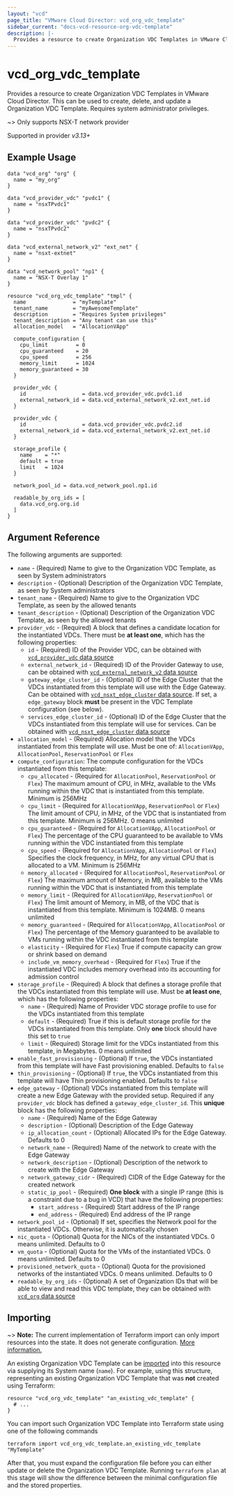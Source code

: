 ```yaml
---
layout: "vcd"
page_title: "VMware Cloud Director: vcd_org_vdc_template"
sidebar_current: "docs-vcd-resource-org-vdc-template"
description: |-
  Provides a resource to create Organization VDC Templates in VMware Cloud Director. This can be used to create, delete, and update a Organization VDC Template.
---
```


# vcd\_org\_vdc\_template

Provides a resource to create Organization VDC Templates in VMware Cloud Director. This can be used to create, delete, and update a Organization VDC Template.
Requires system administrator privileges.

~> Only supports NSX-T network provider

Supported in provider *v3.13+*

## Example Usage

```hcl
data "vcd_org" "org" {
  name = "my_org"
}

data "vcd_provider_vdc" "pvdc1" {
  name = "nsxTPvdc1"
}

data "vcd_provider_vdc" "pvdc2" {
  name = "nsxTPvdc2"
}

data "vcd_external_network_v2" "ext_net" {
  name = "nsxt-extnet"
}

data "vcd_network_pool" "np1" {
  name = "NSX-T Overlay 1"
}

resource "vcd_org_vdc_template" "tmpl" {
  name               = "myTemplate"
  tenant_name        = "myAwesomeTemplate"
  description        = "Requires System privileges"
  tenant_description = "Any tenant can use this"
  allocation_model   = "AllocationVApp"

  compute_configuration {
    cpu_limit         = 0
    cpu_guaranteed    = 20
    cpu_speed         = 256
    memory_limit      = 1024
    memory_guaranteed = 30
  }

  provider_vdc {
    id                  = data.vcd_provider_vdc.pvdc1.id
    external_network_id = data.vcd_external_network_v2.ext_net.id
  }

  provider_vdc {
    id                  = data.vcd_provider_vdc.pvdc2.id
    external_network_id = data.vcd_external_network_v2.ext_net.id
  }

  storage_profile {
    name    = "*"
    default = true
    limit   = 1024
  }

  network_pool_id = data.vcd_network_pool.np1.id

  readable_by_org_ids = [
    data.vcd_org.org.id
  ]
}
```

## Argument Reference

The following arguments are supported:

* `name` - (Required) Name to give to the Organization VDC Template, as seen by System administrators
* `description` - (Optional) Description of the Organization VDC Template, as seen by System administrators
* `tenant_name` - (Required) Name to give to the Organization VDC Template, as seen by the allowed tenants
* `tenant_description` - (Optional) Description of the Organization VDC Template, as seen by the allowed tenants
* `provider_vdc` - (Required) A block that defines a candidate location for the instantiated VDCs. There must be **at least one**, which has the following properties:
  * `id` - (Required) ID of the Provider VDC, can be obtained with
  [`vcd_provider_vdc` data source](/providers/vmware/vcd/latest/docs/data-sources/provider_vdc)
  * `external_network_id` - (Required) ID of the Provider Gateway to use, can be obtained with
  [`vcd_external_network_v2` data source](/providers/vmware/vcd/latest/docs/data-sources/external_network_v2)
  * `gateway_edge_cluster_id` - (Optional) ID of the Edge Cluster that the VDCs instantiated from this template will use with the Edge Gateway.
  Can be obtained with [`vcd_nsxt_edge_cluster` data source](/providers/vmware/vcd/latest/docs/data-sources/nsxt_edge_cluster).
  If set, a `edge_gateway` block **must** be present in the VDC Template configuration (see below).
  * `services_edge_cluster_id` - (Optional) ID of the Edge Cluster that the VDCs instantiated from this template will use for services.
  Can be obtained with [`vcd_nsxt_edge_cluster` data source](/providers/vmware/vcd/latest/docs/data-sources/nsxt_edge_cluster)
* `allocation_model` - (Required) Allocation model that the VDCs instantiated from this template will use.
  Must be one of: `AllocationVApp`, `AllocationPool`, `ReservationPool` or  `Flex`
* `compute_configuration`: The compute configuration for the VDCs instantiated from this template:
  * `cpu_allocated` - (Required for `AllocationPool`, `ReservationPool` or `Flex`) The maximum amount of CPU, in MHz, available to the VMs running within the VDC that is instantiated from this template. Minimum is 256MHz
  * `cpu_limit` - (Required for `AllocationVApp`, `ReservationPool` or `Flex`) The limit amount of CPU, in MHz, of the VDC that is instantiated from this template. Minimum is 256MHz. 0 means unlimited
  * `cpu_guaranteed` - (Required for `AllocationVApp`, `AllocationPool` or `Flex`) The percentage of the CPU guaranteed to be available to VMs running within the VDC instantiated from this template
  * `cpu_speed` - (Required for `AllocationVApp`, `AllocationPool` or `Flex`) Specifies the clock frequency, in MHz, for any virtual CPU that is allocated to a VM. Minimum is 256MHz
  * `memory_allocated` - (Required for `AllocationPool`, `ReservationPool` or `Flex`) The maximum amount of Memory, in MB, available to the VMs running within the VDC that is instantiated from this template
  * `memory_limit` - (Required for `AllocationVApp`, `ReservationPool` or `Flex`) The limit amount of Memory, in MB, of the VDC that is instantiated from this template. Minimum is 1024MB. 0 means unlimited
  * `memory_guaranteed` - (Required for `AllocationVApp`, `AllocationPool` or `Flex`) The percentage of the Memory guaranteed to be available to VMs running within the VDC instantiated from this template
  * `elasticity` - (Required for `Flex`) True if compute capacity can grow or shrink based on demand
  * `include_vm_memory_overhead` - (Required for `Flex`) True if the instantiated VDC includes memory overhead into its accounting for admission control
* `storage_profile` - (Required) A block that defines a storage profile that the VDCs instantiated from this template will use. Must be **at least one**, which has the following properties:
  * `name` - (Required) Name of Provider VDC storage profile to use for the VDCs instantiated from this template
  * `default` - (Required) True if this is default storage profile for the VDCs instantiated from this template. Only **one** block should have this set to `true`
  * `limit` - (Required) Storage limit for the VDCs instantiated from this template, in Megabytes. 0 means unlimited
* `enable_fast_provisioning` - (Optional) If `true`, the VDCs instantiated from this template will have Fast provisioning enabled. Defaults to `false`
* `thin_provisioning` - (Optional) If `true`, the VDCs instantiated from this template will have Thin provisioning enabled. Defaults to `false`
* `edge_gateway` - (Optional) VDCs instantiated from this template will create a new Edge Gateway with the provided setup. Required if any `provider_vdc` block
  has defined a `gateway_edge_cluster_id`. This **unique** block has the following properties:
  * `name` - (Required) Name of the Edge Gateway
  * `description` - (Optional) Description of the Edge Gateway
  * `ip_allocation_count` - (Optional) Allocated IPs for the Edge Gateway. Defaults to 0
  * `network_name` - (Required) Name of the network to create with the Edge Gateway
  * `network_description` - (Optional) Description of the network to create with the Edge Gateway
  * `network_gateway_cidr` - (Required) CIDR of the Edge Gateway for the created network
  * `static_ip_pool` - (Required) **One block** with a single IP range (this is a constraint due to a bug in VCD) that have the following properties:
    * `start_address` - (Required) Start address of the IP range
    * `end_address` - (Required) End address of the IP range
* `network_pool_id` - (Optional) If set, specifies the Network pool for the instantiated VDCs. Otherwise, it is automatically chosen
* `nic_quota` - (Optional) Quota for the NICs of the instantiated VDCs. 0 means unlimited. Defaults to 0
* `vm_quota` - (Optional) Quota for the VMs of the instantiated VDCs. 0 means unlimited. Defaults to 0
* `provisioned_network_quota` - (Optional) Quota for the provisioned networks of the instantiated VDCs. 0 means unlimited. Defaults to 0
* `readable_by_org_ids` - (Optional) A set of Organization IDs that will be able to view and read this VDC template, they can be obtained with
  [`vcd_org` data source](/providers/vmware/vcd/latest/docs/data-sources/org)

## Importing

~> **Note:** The current implementation of Terraform import can only import resources into the state. It does not generate
configuration. [More information.][docs-import]

An existing Organization VDC Template can be [imported][docs-import] into this resource via supplying its System name (`name`).
For example, using this structure, representing an existing Organization VDC Template that was **not** created using Terraform:

```hcl
resource "vcd_org_vdc_template" "an_existing_vdc_template" {
  # ...
}
```

You can import such Organization VDC Template into Terraform state using one of the following commands

```
terraform import vcd_org_vdc_template.an_existing_vdc_template "MyTemplate"
```

After that, you must expand the configuration file before you can either update or delete the Organization VDC Template. Running `terraform plan`
at this stage will show the difference between the minimal configuration file and the stored properties.

[docs-import]:https://www.terraform.io/docs/import/
